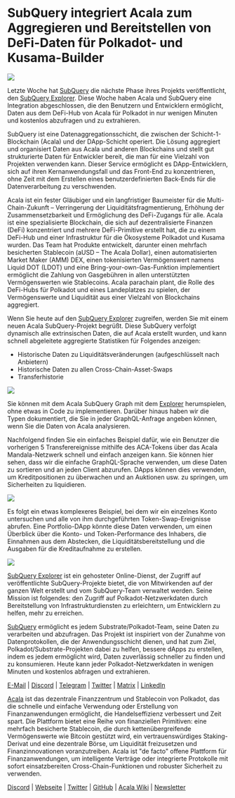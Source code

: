 # SubQuery integriert Acala zum Aggregieren und Bereitstellen von DeFi-Daten für Polkadot- und Kusama-Builder

![](https://miro.medium.com/max/1400/1*cg4kJs0WEcyPP73EAtHomA.png)

Letzte Woche hat [SubQuery](https://www.subquery.network/) die nächste Phase ihres Projekts veröffentlicht, den [SubQuery Explorer](https://explorer.subquery.network/). Diese Woche haben Acala und SubQuery eine Integration abgeschlossen, die den Benutzern und Entwicklern ermöglicht, Daten aus dem DeFi-Hub von Acala für Polkadot in nur wenigen Minuten und kostenlos abzufragen und zu extrahieren.

SubQuery ist eine Datenaggregationsschicht, die zwischen der Schicht-1-Blockchain (Acala) und der DApp-Schicht operiert. Die Lösung aggregiert und organisiert Daten aus Acala und anderen Blockchains und stellt gut strukturierte Daten für Entwickler bereit, die man für eine Vielzahl von Projekten verwenden kann. Dieser Service ermöglicht es DApp-Entwicklern, sich auf ihren Kernanwendungsfall und das Front-End zu konzentrieren, ohne Zeit mit dem Erstellen eines benutzerdefinierten Back-Ends für die Datenverarbeitung zu verschwenden.

Acala ist ein fester Gläubiger und ein langfristiger Baumeister für die Multi-Chain-Zukunft – Verringerung der Liquiditätsfragmentierung, Erhöhung der Zusammensetzbarkeit und Ermöglichung des DeFi-Zugangs für alle. Acala ist eine spezialisierte Blockchain, die sich auf dezentralisierte Finanzen (DeFi) konzentriert und mehrere DeFi-Primitive erstellt hat, die zu einem DeFi-Hub und einer Infrastruktur für die Ökosysteme Polkadot und Kusama wurden. Das Team hat Produkte entwickelt, darunter einen mehrfach besicherten Stablecoin (aUSD – The Acala Dollar), einen automatisierten Market Maker (AMM) DEX, einen tokenisierten Vermögenswert namens Liquid DOT (LDOT) und eine Bring-your-own-Gas-Funktion implementiert ermöglicht die Zahlung von Gasgebühren in allen unterstützten Vermögenswerten wie Stablecoins. Acala parachain plant, die Rolle des DeFi-Hubs für Polkadot und eines Landeplatzes zu spielen, der Vermögenswerte und Liquidität aus einer Vielzahl von Blockchains aggregiert.

Wenn Sie heute auf den [SubQuery Explorer](https://explorer.subquery.network/) zugreifen, werden Sie mit einem neuen Acala SubQuery-Projekt begrüßt. Diese SubQuery verfolgt dynamisch alle extrinsischen Daten, die auf Acala erstellt wurden, und kann schnell abgeleitete aggregierte Statistiken für Folgendes anzeigen:

-   Historische Daten zu Liquiditätsveränderungen (aufgeschlüsselt nach Anbietern)
-   Historische Daten zu allen Cross-Chain-Asset-Swaps
-   Transferhistorie

![](https://miro.medium.com/max/1400/0*sXPljA1RE754fuDQ)

Sie können mit dem Acala SubQuery Graph mit dem [Explorer](https://explorer.subquery.network/) herumspielen, ohne etwas in Code zu implementieren. Darüber hinaus haben wir die Typen dokumentiert, die Sie in jeder GraphQL-Anfrage angeben können, wenn Sie die Daten von Acala analysieren.

Nachfolgend finden Sie ein einfaches Beispiel dafür, wie ein Benutzer die vorherigen 5 Transferereignisse mithilfe des ACA-Tokens über das Acala Mandala-Netzwerk schnell und einfach anzeigen kann. Sie können hier sehen, dass wir die einfache GraphQL-Sprache verwenden, um diese Daten zu sortieren und an jeden Client abzurufen. DApps können dies verwenden, um Kreditpositionen zu überwachen und an Auktionen usw. zu springen, um Sicherheiten zu liquidieren.

![](https://miro.medium.com/max/1400/0*zlxPf2tz8DVX95kY)

Es folgt ein etwas komplexeres Beispiel, bei dem wir ein einzelnes Konto untersuchen und alle von ihm durchgeführten Token-Swap-Ereignisse abrufen. Eine Portfolio-DApp könnte diese Daten verwenden, um einen Überblick über die Konto- und Token-Performance des Inhabers, die Einnahmen aus dem Abstecken, die Liquiditätsbereitstellung und die Ausgaben für die Kreditaufnahme zu erstellen.

![](https://miro.medium.com/max/1400/0*hdTbn41vDvIYuv3_)

[SubQuery Explorer](https://explorer.subquery.network/) ist ein gehosteter Online-Dienst, der Zugriff auf veröffentlichte SubQuery-Projekte bietet, die von Mitwirkenden auf der ganzen Welt erstellt und vom SubQuery-Team verwaltet werden. Seine Mission ist folgendes: den Zugriff auf Polkadot-Netzwerkdaten durch Bereitstellung von Infrastrukturdiensten zu erleichtern, um Entwicklern zu helfen, mehr zu erreichen.

[SubQuery](https://www.subquery.network/) ermöglicht es jedem Substrate/Polkadot-Team, seine Daten zu verarbeiten und abzufragen. Das Projekt ist inspiriert von der Zunahme von Datenprotokollen, die der Anwendungsschicht dienen, und hat zum Ziel, Polkadot/Substrate-Projekten dabei zu helfen, bessere dApps zu erstellen, indem es jedem ermöglicht wird, Daten zuverlässig schneller zu finden und zu konsumieren. Heute kann jeder Polkadot-Netzwerkdaten in wenigen Minuten und kostenlos abfragen und extrahieren.

[E-Mail](mailto:hello@subquery.network) | [Discord](https://discord.com/invite/78zg8aBSMG) | [Telegram](https://t.me/subquerynetwork) | [Twitter](https://twitter.com/subquerynetwork) | [Matrix](https://matrix.to/#/#subquery:matrix.org) | [LinkedIn](https://www.linkedin.com/company/subquery)

[Acala](http://acala.network/) ist das dezentrale Finanzzentrum und Stablecoin von Polkadot, das die schnelle und einfache Verwendung oder Erstellung von Finanzanwendungen ermöglicht, die Handelseffizienz verbessert und Zeit spart. Die Plattform bietet eine Reihe von finanziellen Primitiven: eine mehrfach besicherte Stablecoin, die durch kettenübergreifende Vermögenswerte wie Bitcoin gestützt wird, ein vertrauenswürdiges Staking-Derivat und eine dezentrale Börse, um Liquidität freizusetzen und Finanzinnovationen voranzutreiben. Acala ist "de facto" offene Plattform für Finanzanwendungen, um intelligente Verträge oder integrierte Protokolle mit sofort einsatzbereiten Cross-Chain-Funktionen und robuster Sicherheit zu verwenden.

[Discord](https://discord.gg/vdbFVCH) | [Webseite](https://acala.network/) | [Twitter](https://twitter.com/AcalaNetwork) | [GitHub](https://github.com/AcalaNetwork/Acala) | [Acala Wiki](https://github.com/AcalaNetwork/Acala/wiki) | [Newsletter](https://share.hsforms.com/1X9RxkXk-R62I0VNbATaDXw4h8qc)